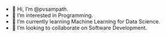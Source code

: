 - 👋 Hi, I’m @pvsampath.
- 👀 I’m interested in Programming.
- 🌱 I’m currently learning Machine Learning for Data Science.
- 💞️ I’m looking to collaborate on Software Development.

<!---
pvsampath/pvsampath is a ✨ special ✨ repository because its `README.md` (this file) appears on your GitHub profile.
You can click the Preview link to take a look at your changes.
--->
